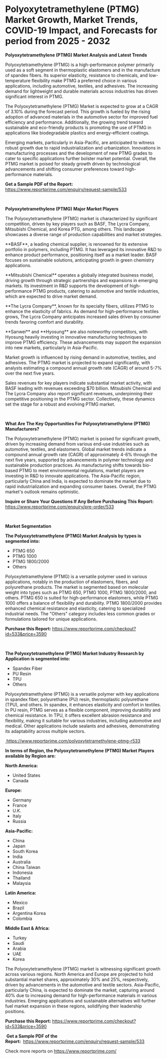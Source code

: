 <p><h1>Polyoxytetramethylene (PTMG) Market Growth, Market Trends, COVID-19 Impact, and Forecasts for period from 2025 - 2032</h1></p><p><strong>Polyoxytetramethylene (PTMG) Market Analysis and Latest Trends</strong></p>
<p><p>Polyoxytetramethylene (PTMG) is a high-performance polymer primarily used as a soft segment in thermoplastic elastomers and in the manufacture of spandex fibers. Its superior elasticity, resistance to chemicals, and low-temperature flexibility make PTMG a preferred choice in various applications, including automotive, textiles, and adhesives. The increasing demand for lightweight and durable materials across industries has driven significant interest in PTMG.</p><p>The Polyoxytetramethylene (PTMG) Market is expected to grow at a CAGR of 3.10% during the forecast period. This growth is fueled by the rising adoption of advanced materials in the automotive sector for improved fuel efficiency and performance. Additionally, the growing trend toward sustainable and eco-friendly products is promoting the use of PTMG in applications like biodegradable plastics and energy-efficient coatings.</p><p>Emerging markets, particularly in Asia-Pacific, are anticipated to witness robust growth due to rapid industrialization and urbanization. Innovations in manufacturing processes and the development of new PTMG grades to cater to specific applications further bolster market potential. Overall, the PTMG market is poised for steady growth driven by technological advancements and shifting consumer preferences toward high-performance materials.</p></p>
<p><strong>Get a Sample PDF of the Report:&nbsp;</strong> <a href="https://www.reportprime.com/enquiry/request-sample/533?utm_campaign=3439&utm_medium=2&utm_source=Github&utm_content=ia&utm_term=18032025&utm_id=polyoxytetramethylene-ptmg">https://www.reportprime.com/enquiry/request-sample/533</a></p>
<p>&nbsp;</p>
<p><strong>Polyoxytetramethylene (PTMG) Major Market Players</strong></p>
<p><p>The Polyoxytetramethylene (PTMG) market is characterized by significant competition, driven by key players such as BASF, The Lycra Company, Mitsubishi Chemical, and Korea PTG, among others. This landscape showcases a diverse range of production capabilities and market strategies.</p><p>**BASF**, a leading chemical supplier, is renowned for its extensive portfolio in polymers, including PTMG. It has leveraged its innovative R&D to enhance product performance, positioning itself as a market leader. BASF focuses on sustainable solutions, anticipating growth in green chemistry applications.</p><p>**Mitsubishi Chemical** operates a globally integrated business model, driving growth through strategic partnerships and expansions in emerging markets. Its investment in R&D supports the development of high-performance PTMG products, catering to automotive and textile industries, which are expected to drive market demand.</p><p>**The Lycra Company**, known for its specialty fibers, utilizes PTMG to enhance the elasticity of fabrics. As demand for high-performance textiles grows, The Lycra Company anticipates increased sales driven by consumer trends favoring comfort and durability.</p><p>**Sanwei** and **Hyosung** are also noteworthy competitors, with Hyosung heavily investing in innovative manufacturing techniques to improve PTMG efficiency. These advancements may support the expansion into new markets, particularly in Asia-Pacific.</p><p>Market growth is influenced by rising demand in automotive, textiles, and adhesives. The PTMG market is projected to expand significantly, with analysts estimating a compound annual growth rate (CAGR) of around 5-7% over the next five years. </p><p>Sales revenues for key players indicate substantial market activity, with BASF leading with revenues exceeding $70 billion. Mitsubishi Chemical and The Lycra Company also report significant revenues, underpinning their competitive positioning in the PTMG sector. Collectively, these dynamics set the stage for a robust and evolving PTMG market.</p></p>
<p>&nbsp;</p>
<p><strong>What Are The Key Opportunities For Polyoxytetramethylene (PTMG) Manufacturers?</strong></p>
<p><p>The Polyoxytetramethylene (PTMG) market is poised for significant growth, driven by increasing demand from various end-use industries such as automotive, textiles, and elastomers. Global market trends indicate a compound annual growth rate (CAGR) of approximately 4-6% through the next five years, supported by advancements in polymer technology and sustainable production practices. As manufacturing shifts towards bio-based PTMG to meet environmental regulations, market players are investing in R&D to innovate applications. The Asia-Pacific region, particularly China and India, is expected to dominate the market due to rapid industrialization and expanding consumer bases. Overall, the PTMG market's outlook remains optimistic.</p></p>
<p><strong>Inquire or Share Your Questions If Any Before Purchasing This Report:</strong> <a href="https://www.reportprime.com/enquiry/pre-order/533?utm_campaign=3439&utm_medium=2&utm_source=Github&utm_content=ia&utm_term=18032025&utm_id=polyoxytetramethylene-ptmg">https://www.reportprime.com/enquiry/pre-order/533</a></p>
<p>&nbsp;</p>
<p><strong>Market Segmentation</strong></p>
<p><strong>The Polyoxytetramethylene (PTMG) Market Analysis by types is segmented into:</strong></p>
<p><ul><li>PTMG 650</li><li>PTMG 1000</li><li>PTMG 1800/2000</li><li>Others</li></ul></p>
<p><p>Polyoxytetramethylene (PTMG) is a versatile polymer used in various applications, notably in the production of elastomers, fibers, and polyurethane products. The market is segmented based on molecular weight into types such as PTMG 650, PTMG 1000, PTMG 1800/2000, and others. PTMG 650 is suited for high-performance elastomers, while PTMG 1000 offers a balance of flexibility and durability. PTMG 1800/2000 provides enhanced chemical resistance and elasticity, catering to specialized industrial needs. The "Others" category includes less common grades or formulations tailored for unique applications.</p></p>
<p><strong>Purchase this Report:&nbsp;</strong><a href="https://www.reportprime.com/checkout?id=533&price=3590&utm_campaign=3439&utm_medium=2&utm_source=Github&utm_content=ia&utm_term=18032025&utm_id=polyoxytetramethylene-ptmg">https://www.reportprime.com/checkout?id=533&price=3590</a></p>
<p>&nbsp;</p>
<p><strong>The Polyoxytetramethylene (PTMG) Market Industry Research by Application is segmented into:</strong></p>
<p><ul><li>Spandex Fiber</li><li>PU Resin</li><li>TPU</li><li>Others</li></ul></p>
<p><p>Polyoxytetramethylene (PTMG) is a versatile polymer with key applications in spandex fiber, polyurethane (PU) resin, thermoplastic polyurethane (TPU), and others. In spandex, it enhances elasticity and comfort in textiles. In PU resin, PTMG serves as a flexible component, improving durability and chemical resistance. In TPU, it offers excellent abrasion resistance and flexibility, making it suitable for various industries, including automotive and medical. Other applications include sealants and adhesives, demonstrating its adaptability across multiple sectors.</p></p>
<p><a href="https://www.reportprime.com/polyoxytetramethylene-ptmg-r533?utm_campaign=3439&utm_medium=2&utm_source=Github&utm_content=ia&utm_term=18032025&utm_id=polyoxytetramethylene-ptmg">&nbsp;https://www.reportprime.com/polyoxytetramethylene-ptmg-r533</a></p>
<p><strong>In terms of Region, the Polyoxytetramethylene (PTMG) Market Players available by Region are:</strong></p>
<p>
    <p> <strong> North America: </strong>
        <ul>
            <li>United States</li>
            <li>Canada</li>
        </ul>
        </p> 
    <p> <strong> Europe: </strong>
        <ul>
            <li>Germany</li>
            <li>France</li>
            <li>U.K.</li>
            <li>Italy</li>
            <li>Russia</li>
        </ul>
        </p> 
    <p> <strong> Asia-Pacific: </strong>
        <ul>
            <li>China</li>
            <li>Japan</li>
            <li>South Korea</li>
            <li>India</li>
            <li>Australia</li>
            <li>China Taiwan</li>
            <li>Indonesia</li>
            <li>Thailand</li>
            <li>Malaysia</li>
        </ul>
        </p> 
    <p> <strong> Latin America: </strong>
        <ul>
            <li>Mexico</li>
            <li>Brazil</li>
            <li>Argentina Korea</li>
            <li>Colombia</li>
        </ul>
        </p> 
    <p> <strong> Middle East & Africa: </strong>
        <ul>
            <li>Turkey</li>
            <li>Saudi</li>
            <li>Arabia</li>
            <li>UAE</li>
            <li>Korea</li>
        </ul>
    </p>
    </p>
<p><p>The Polyoxytetramethylene (PTMG) market is witnessing significant growth across various regions. North America and Europe are projected to hold substantial market shares, approximately 30% and 25%, respectively, driven by advancements in the automotive and textile sectors. Asia-Pacific, particularly China, is expected to dominate the market, capturing around 40% due to increasing demand for high-performance materials in various industries. Emerging applications and sustainable alternatives will further fuel market expansion in these regions, solidifying their leadership positions.</p></p>
<p><strong>Purchase this Report: </strong><a href="https://www.reportprime.com/checkout?id=533&price=3590&utm_campaign=3439&utm_medium=2&utm_source=Github&utm_content=ia&utm_term=18032025&utm_id=polyoxytetramethylene-ptmg">https://www.reportprime.com/checkout?id=533&price=3590</a></p>
<p>&nbsp;<strong>Get a Sample PDF of the Report:&nbsp;&nbsp;</strong><a href="https://www.reportprime.com/enquiry/request-sample/533?utm_campaign=3439&utm_medium=2&utm_source=Github&utm_content=ia&utm_term=18032025&utm_id=polyoxytetramethylene-ptmg">https://www.reportprime.com/enquiry/request-sample/533</a></p>
<p><strong></strong></p>
<p>Check more reports on <a href="https://www.reportprime.com/?utm_campaign=3439&utm_medium=2&utm_source=Github&utm_content=ia&utm_term=18032025&utm_id=polyoxytetramethylene-ptmg">https://www.reportprime.com/</a></p>